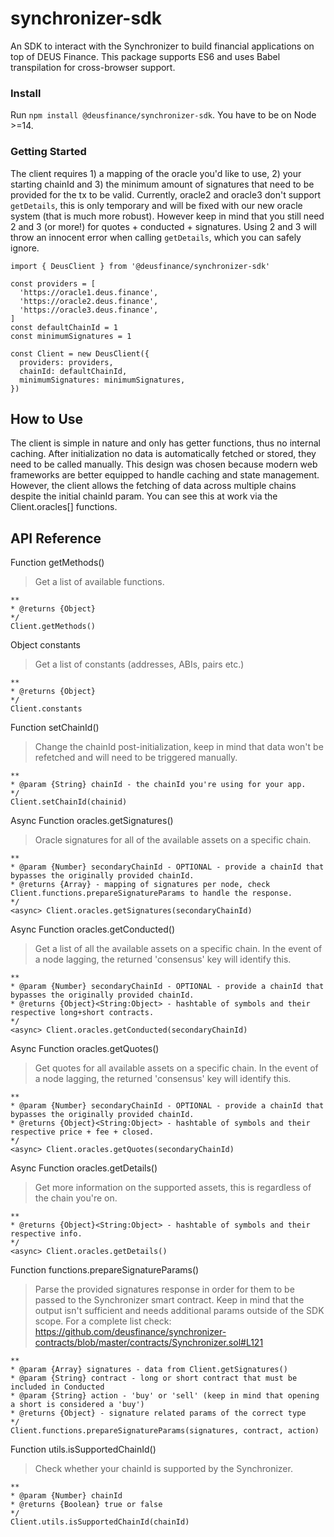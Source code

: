 # synchronizer-sdk
 An SDK to interact with the Synchronizer to build financial applications on top of DEUS Finance. This package supports ES6 and uses Babel transpilation for cross-browser support. 
 
### Install
Run `npm install @deusfinance/synchronizer-sdk`. You have to be on Node >=14.

### Getting Started
The client requires 1) a mapping of the oracle you'd like to use, 2) your starting chainId and 3) the minimum amount of signatures that need to be provided for the tx to be valid. Currently, oracle2 and oracle3 don't support `getDetails`, this is only temporary and will be fixed with our new oracle system (that is much more robust). However keep in mind that you still need 2 and 3 (or more!) for quotes + conducted + signatures. Using 2 and 3 will throw an innocent error when calling `getDetails`, which you can safely ignore. 

```
import { DeusClient } from '@deusfinance/synchronizer-sdk'

const providers = [
  'https://oracle1.deus.finance',
  'https://oracle2.deus.finance',
  'https://oracle3.deus.finance',
]
const defaultChainId = 1
const minimumSignatures = 1

const Client = new DeusClient({
  providers: providers,
  chainId: defaultChainId,
  minimumSignatures: minimumSignatures,
})
```


## How to Use
The client is simple in nature and only has getter functions, thus no internal caching. After initialization no data is automatically fetched or stored, they need to be called manually. This design was chosen because modern web frameworks are better equipped to handle caching and state management. However, the client allows the fetching of data across multiple chains despite the initial chainId param. You can see this at work via the Client.oracles[] functions.


## API Reference

Function getMethods()
> Get a list of available functions.
```
**
* @returns {Object}
*/
Client.getMethods()
```


Object constants
> Get a list of constants (addresses, ABIs, pairs etc.)
```
**
* @returns {Object}
*/
Client.constants
```


Function setChainId()
> Change the chainId post-initialization, keep in mind that data won't be refetched and will need to be triggered manually.
```
**
* @param {String} chainId - the chainId you're using for your app.
*/
Client.setChainId(chainid)
```


Async Function oracles.getSignatures()
> Oracle signatures for all of the available assets on a specific chain. 
```
**
* @param {Number} secondaryChainId - OPTIONAL - provide a chainId that bypasses the originally provided chainId. 
* @returns {Array} - mapping of signatures per node, check Client.functions.prepareSignatureParams to handle the response.
*/
<async> Client.oracles.getSignatures(secondaryChainId)
```


Async Function oracles.getConducted()
> Get a list of all the available assets on a specific chain. In the event of a node lagging, the returned 'consensus' key will identify this.
```
**
* @param {Number} secondaryChainId - OPTIONAL - provide a chainId that bypasses the originally provided chainId. 
* @returns {Object}<String:Object> - hashtable of symbols and their respective long+short contracts.
*/
<async> Client.oracles.getConducted(secondaryChainId)
```


Async Function oracles.getQuotes()
> Get quotes for all available assets on a specific chain. In the event of a node lagging, the returned 'consensus' key will identify this.
```
**
* @param {Number} secondaryChainId - OPTIONAL - provide a chainId that bypasses the originally provided chainId. 
* @returns {Object}<String:Object> - hashtable of symbols and their respective price + fee + closed.
*/
<async> Client.oracles.getQuotes(secondaryChainId)
```


Async Function oracles.getDetails()
> Get more information on the supported assets, this is regardless of the chain you're on.
```
**
* @returns {Object}<String:Object> - hashtable of symbols and their respective info.
*/
<async> Client.oracles.getDetails()
```


Function functions.prepareSignatureParams()
> Parse the provided signatures response in order for them to be passed to the Synchronizer smart contract. Keep in mind that the output isn't sufficient and needs additional params outside of the SDK scope. For a complete list check: https://github.com/deusfinance/synchronizer-contracts/blob/master/contracts/Synchronizer.sol#L121
```
**
* @param {Array} signatures - data from Client.getSignatures()
* @param {String} contract - long or short contract that must be included in Conducted
* @param {String} action - 'buy' or 'sell' (keep in mind that opening a short is considered a 'buy')
* @returns {Object} - signature related params of the correct type 
*/
Client.functions.prepareSignatureParams(signatures, contract, action)
```


Function utils.isSupportedChainId()
> Check whether your chainId is supported by the Synchronizer.
```
**
* @param {Number} chainId
* @returns {Boolean} true or false
*/
Client.utils.isSupportedChainId(chainId)
```

